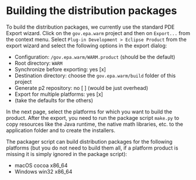 # Building the distribution packages
To build the distribution packages, we currently use the standard PDE Export
wizard. Click on the `gov.epa.warm` project and then on `Export...` from the context
menu. Select `Plug-in Development > Eclipse Product` from the export wizard and
select the following options in the export dialog:

* Configuration: `/gov.epa.warm/WARM.product` (should be the default)
* Root directory: `WARM`
* Synchronize before exporting: yes [x]
* Destination directory: choose the `gov.epa.warm/build` folder of this project
* Generate p2 repository: no [ ] (would be just overhead)
* Export for multiple platforms: yes [x]
* (take the defaults for the others)

In the next page, select the platforms for which you want to build the product.
After the export, you need to run the package script `make.py` to copy
resources like the Java runtime, the native math libraries, etc. to the
application folder and to create the installers.

The packager script can build distribution packages for the following platforms
(but you do not need to build them all, if a platform product is missing it is
simply ignored in the package script):

* macOS cocoa x86_64
* Windows win32 x86_64
